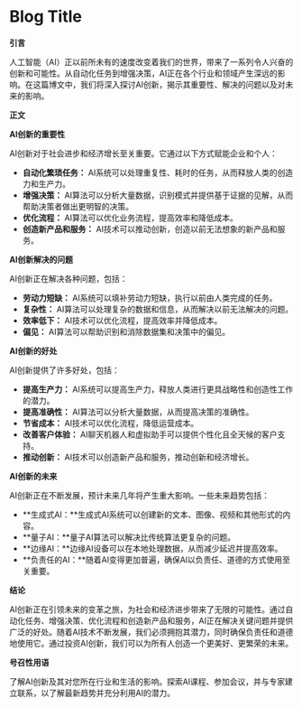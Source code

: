 # Blog Title

**引言**

人工智能（AI）正以前所未有的速度改变着我们的世界，带来了一系列令人兴奋的创新和可能性。从自动化任务到增强决策，AI正在各个行业和领域产生深远的影响。在这篇博文中，我们将深入探讨AI创新，揭示其重要性、解决的问题以及对未来的影响。

**正文**

**AI创新的重要性**

AI创新对于社会进步和经济增长至关重要。它通过以下方式赋能企业和个人：

* **自动化繁琐任务：** AI系统可以处理重复性、耗时的任务，从而释放人类的创造力和生产力。
* **增强决策：** AI算法可以分析大量数据，识别模式并提供基于证据的见解，从而帮助决策者做出更明智的决策。
* **优化流程：** AI算法可以优化业务流程，提高效率和降低成本。
* **创造新产品和服务：** AI技术可以推动创新，创造以前无法想象的新产品和服务。

**AI创新解决的问题**

AI创新正在解决各种问题，包括：

* **劳动力短缺：** AI系统可以填补劳动力短缺，执行以前由人类完成的任务。
* **复杂性：** AI算法可以处理复杂的数据和信息，从而解决以前无法解决的问题。
* **效率低下：** AI技术可以优化流程，提高效率并降低成本。
* **偏见：** AI算法可以帮助识别和消除数据集和决策中的偏见。

**AI创新的好处**

AI创新提供了许多好处，包括：

* **提高生产力：** AI系统可以提高生产力，释放人类进行更具战略性和创造性工作的潜力。
* **提高准确性：** AI算法可以分析大量数据，从而提高决策的准确性。
* **节省成本：** AI技术可以优化流程，降低运营成本。
* **改善客户体验：** AI聊天机器人和虚拟助手可以提供个性化且全天候的客户支持。
* **推动创新：** AI技术可以创造新产品和服务，推动创新和经济增长。

**AI创新的未来**

AI创新正在不断发展，预计未来几年将产生重大影响。一些未来趋势包括：

* **生成式AI：**生成式AI系统可以创建新的文本、图像、视频和其他形式的内容。
* **量子AI：**量子AI算法可以解决比传统算法更复杂的问题。
* **边缘AI：**边缘AI设备可以在本地处理数据，从而减少延迟并提高效率。
* **负责任的AI：**随着AI变得更加普遍，确保AI以负责任、道德的方式使用至关重要。

**结论**

AI创新正在引领未来的变革之旅，为社会和经济进步带来了无限的可能性。通过自动化任务、增强决策、优化流程和创造新产品和服务，AI正在解决关键问题并提供广泛的好处。随着AI技术不断发展，我们必须拥抱其潜力，同时确保负责任和道德地使用它。通过投资AI创新，我们可以为所有人创造一个更美好、更繁荣的未来。

**号召性用语**

了解AI创新及其对您所在行业和生活的影响。探索AI课程、参加会议，并与专家建立联系，以了解最新趋势并充分利用AI的潜力。
